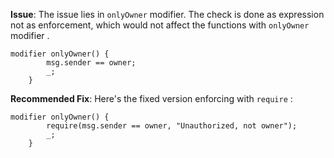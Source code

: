 **Issue**:
The issue lies in `onlyOwner` modifier. The check is done as expression not as enforcement, which would not affect the functions with `onlyOwner` modifier .

```solidity
modifier onlyOwner() {
        msg.sender == owner;
        _;
    }
```

**Recommended Fix**: 
Here's the fixed version enforcing with `require` : 
```solidity
modifier onlyOwner() {
        require(msg.sender == owner, "Unauthorized, not owner");
        _;
    }
```